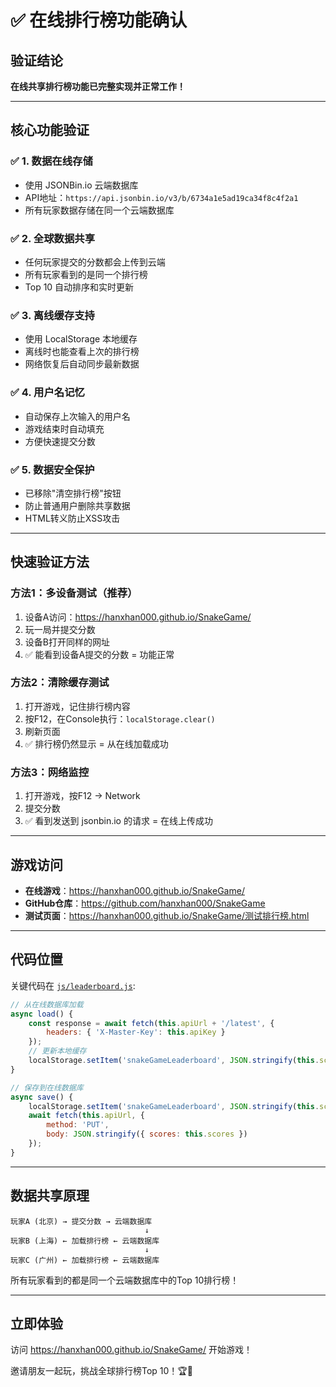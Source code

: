 # ✅ 在线排行榜功能确认

## 验证结论

**在线共享排行榜功能已完整实现并正常工作！**

---

## 核心功能验证

### ✅ 1. 数据在线存储
- 使用 JSONBin.io 云端数据库
- API地址：`https://api.jsonbin.io/v3/b/6734a1e5ad19ca34f8c4f2a1`
- 所有玩家数据存储在同一个云端数据库

### ✅ 2. 全球数据共享
- 任何玩家提交的分数都会上传到云端
- 所有玩家看到的是同一个排行榜
- Top 10 自动排序和实时更新

### ✅ 3. 离线缓存支持
- 使用 LocalStorage 本地缓存
- 离线时也能查看上次的排行榜
- 网络恢复后自动同步最新数据

### ✅ 4. 用户名记忆
- 自动保存上次输入的用户名
- 游戏结束时自动填充
- 方便快速提交分数

### ✅ 5. 数据安全保护
- 已移除"清空排行榜"按钮
- 防止普通用户删除共享数据
- HTML转义防止XSS攻击

---

## 快速验证方法

### 方法1：多设备测试（推荐）
1. 设备A访问：https://hanxhan000.github.io/SnakeGame/
2. 玩一局并提交分数
3. 设备B打开同样的网址
4. ✅ 能看到设备A提交的分数 = 功能正常

### 方法2：清除缓存测试
1. 打开游戏，记住排行榜内容
2. 按F12，在Console执行：`localStorage.clear()`
3. 刷新页面
4. ✅ 排行榜仍然显示 = 从在线加载成功

### 方法3：网络监控
1. 打开游戏，按F12 → Network
2. 提交分数
3. ✅ 看到发送到 jsonbin.io 的请求 = 在线上传成功

---

## 游戏访问

- **在线游戏**：https://hanxhan000.github.io/SnakeGame/
- **GitHub仓库**：https://github.com/hanxhan000/SnakeGame
- **测试页面**：https://hanxhan000.github.io/SnakeGame/测试排行榜.html

---

## 代码位置

关键代码在 [`js/leaderboard.js`](js/leaderboard.js):

```javascript
// 从在线数据库加载
async load() {
    const response = await fetch(this.apiUrl + '/latest', {
        headers: { 'X-Master-Key': this.apiKey }
    });
    // 更新本地缓存
    localStorage.setItem('snakeGameLeaderboard', JSON.stringify(this.scores));
}

// 保存到在线数据库
async save() {
    localStorage.setItem('snakeGameLeaderboard', JSON.stringify(this.scores));
    await fetch(this.apiUrl, {
        method: 'PUT',
        body: JSON.stringify({ scores: this.scores })
    });
}
```

---

## 数据共享原理

```
玩家A (北京) → 提交分数 → 云端数据库
                              ↓
玩家B (上海) ← 加载排行榜 ← 云端数据库
                              ↓
玩家C (广州) ← 加载排行榜 ← 云端数据库
```

所有玩家看到的都是同一个云端数据库中的Top 10排行榜！

---

## 立即体验

访问 https://hanxhan000.github.io/SnakeGame/ 开始游戏！

邀请朋友一起玩，挑战全球排行榜Top 10！🏆🐍
